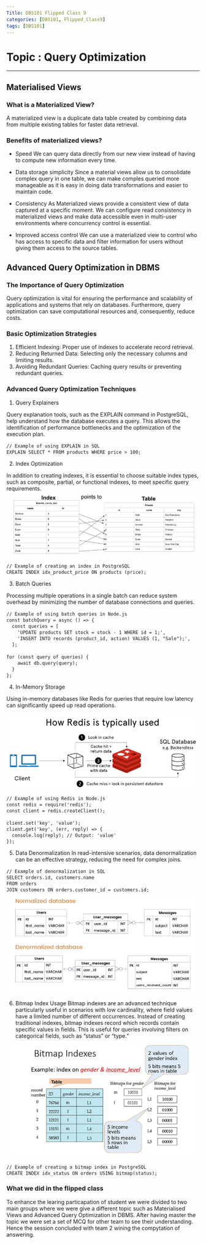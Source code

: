 ```yaml
---
Title: DBS101 Flipped Class 9
categories: [DBS101, Flipped_Class9]
tags: [DBS101]
---
```


# Topic :  Query Optimization
----
## Materialised Views
### What is a Materialized View?
A materialized view is a duplicate data table created by combining data from multiple existing tables for faster data retrieval.

### Benefits of materialized views?
- Speed
 We can query data directly from our new view instead of having to compute new information every time.

- Data storage simplicity 
Since a material views allow us to consolidate complex query in one table, we can make comples queried more manageable as it is easy in doing data transformations and easier to maintain code.

- Consistency
As Materialized views provide a consistent view of data captured at a specific moment. We can configure read consistency in materialized views and make data accessible even in multi-user environments where concurrency control is essential.

- Improved access control
We can use a materialized view to control who has access to specific data and filter information for users without giving them access to the source tables.

## Advanced Query Optimization in DBMS
### The Importance of Query Optimization
Query optimization is vital for ensuring the performance and scalability of applications and systems that rely on databases.  Furthermore, query optimization can save computational resources and, consequently, reduce costs.

### Basic Optimization Strategies
1. Efficient Indexing: Proper use of indexes to accelerate record retrieval.
2. Reducing Returned Data: Selecting only the necessary columns and limiting results.
3. Avoiding Redundant Queries: Caching query results or preventing redundant queries.

### Advanced Query Optimization Techniques
1. Query Explainers

Query explanation tools, such as the EXPLAIN command in PostgreSQL, help understand how the database executes a query. This allows the identification of performance bottlenecks and the optimization of the execution plan.

```
// Example of using EXPLAIN in SQL
EXPLAIN SELECT * FROM products WHERE price > 100;

```
2. Index Optimization

In addition to creating indexes, it is essential to choose suitable index types, such as composite, partial, or functional indexes, to meet specific query requirements.
![alt text](<../index optimizer.webp>)
```
// Example of creating an index in PostgreSQL
CREATE INDEX idx_product_price ON products (price);

```
3. Batch Queries

Processing multiple operations in a single batch can reduce system overhead by minimizing the number of database connections and queries.

```
// Example of using batch queries in Node.js
const batchQuery = async () => {
  const queries = [
    'UPDATE products SET stock = stock - 1 WHERE id = 1;',
    'INSERT INTO records (product_id, action) VALUES (1, "Sale");',
  ];

for (const query of queries) {
    await db.query(query);
  }
};

```

4. In-Memory Storage

Using in-memory databases like Redis for queries that require low latency can significantly speed up read operations.

![alt text](../inmemeory.webp)

```
// Example of using Redis in Node.js
const redis = require('redis');
const client = redis.createClient();

client.set('key', 'value');
client.get('key', (err, reply) => {
  console.log(reply); // Output: 'value'
});

```
5. Data Denormalization
In read-intensive scenarios, data denormalization can be an effective strategy, reducing the need for complex joins.
```
// Example of denormalization in SQL
SELECT orders.id, customers.name
FROM orders
JOIN customers ON orders.customer_id = customers.id;

```
![alt text](<../data denormalization.webp>)

6. Bitmap Index Usage
Bitmap indexes are an advanced technique particularly useful in scenarios with low cardinality, where field values have a limited number of different occurrences. Instead of creating traditional indexes, bitmap indexes record which records contain specific values in fields. This is useful for queries involving filters on categorical fields, such as “status” or “type.”

![alt text](<../bitmap indexing.webp>)

```
// Example of creating a bitmap index in PostgreSQL
CREATE INDEX idx_status ON orders USING bitmap(status);

```

### What we did in the flipped class
To enhance the learing particapation of student we were divided to two main groups where we were give a different topic such as Materialised Views and Advanced Query Optimization in DBMS. After having master the topic we were set a set of MCQ for other team to see their understanding. Hence the session concluded with team 2 wining the compytation of answering.